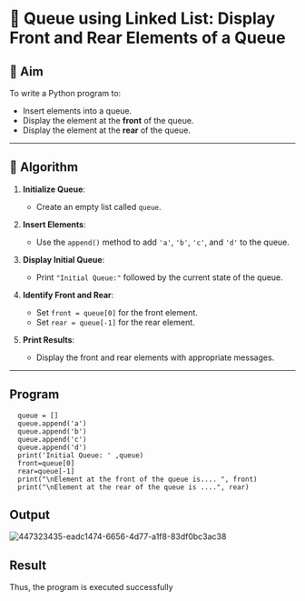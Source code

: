 # 🔁 Queue using Linked List: Display Front and Rear Elements of a Queue

## 🎯 Aim

To write a Python program to:
- Insert elements into a queue.
- Display the element at the **front** of the queue.
- Display the element at the **rear** of the queue.

---

## 🧠 Algorithm

1. **Initialize Queue**:
   - Create an empty list called `queue`.

2. **Insert Elements**:
   - Use the `append()` method to add `'a'`, `'b'`, `'c'`, and `'d'` to the queue.

3. **Display Initial Queue**:
   - Print `"Initial Queue:"` followed by the current state of the queue.

4. **Identify Front and Rear**:
   - Set `front = queue[0]` for the front element.
   - Set `rear = queue[-1]` for the rear element.

5. **Print Results**:
   - Display the front and rear elements with appropriate messages.

---
## Program
```
  queue = []
  queue.append('a')
  queue.append('b')
  queue.append('c')
  queue.append('d')
  print('Initial Queue: ' ,queue)
  front=queue[0]
  rear=queue[-1]
  print("\nElement at the front of the queue is.... ", front)
  print("\nElement at the rear of the queue is ....", rear)
   ```

## Output
![447323435-eadc1474-6656-4d77-a1f8-83df0bc3ac38](https://github.com/user-attachments/assets/8ab85a4e-51b5-4c80-ad54-758d3ce525d9)

## Result
Thus, the program is executed successfully
